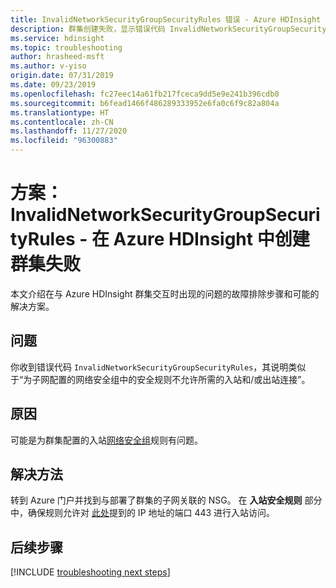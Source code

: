 ```yaml
---
title: InvalidNetworkSecurityGroupSecurityRules 错误 - Azure HDInsight
description: 群集创建失败，显示错误代码 InvalidNetworkSecurityGroupSecurityRules
ms.service: hdinsight
ms.topic: troubleshooting
author: hrasheed-msft
ms.author: v-yiso
origin.date: 07/31/2019
ms.date: 09/23/2019
ms.openlocfilehash: fc27eec14a61fb217fceca9dd5e9e241b396cdb0
ms.sourcegitcommit: b6fead1466f486289333952e6fa0c6f9c82a804a
ms.translationtype: HT
ms.contentlocale: zh-CN
ms.lasthandoff: 11/27/2020
ms.locfileid: "96300883"
---
```

# <a name="scenario-invalidnetworksecuritygroupsecurityrules---cluster-creation-fails-in-azure-hdinsight"></a>方案：InvalidNetworkSecurityGroupSecurityRules - 在 Azure HDInsight 中创建群集失败

本文介绍在与 Azure HDInsight 群集交互时出现的问题的故障排除步骤和可能的解决方案。

## <a name="issue"></a>问题

你收到错误代码 `InvalidNetworkSecurityGroupSecurityRules`，其说明类似于“为子网配置的网络安全组中的安全规则不允许所需的入站和/或出站连接”。

## <a name="cause"></a>原因

可能是为群集配置的入站[网络安全组](../../virtual-network/virtual-network-vnet-plan-design-arm.md)规则有问题。

## <a name="resolution"></a>解决方法

转到 Azure 门户并找到与部署了群集的子网关联的 NSG。 在 **入站安全规则** 部分中，确保规则允许对 [此处](../control-network-traffic.md)提到的 IP 地址的端口 443 进行入站访问。

## <a name="next-steps"></a>后续步骤

[!INCLUDE [troubleshooting next steps](../../../includes/hdinsight-troubleshooting-next-steps.md)]